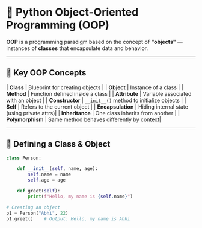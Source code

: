 # 🧱 Python Object-Oriented Programming (OOP)

**OOP** is a programming paradigm based on the concept of **"objects"** — instances of **classes** that encapsulate data and behavior.

---

## 🔹 Key OOP Concepts

| **Class**   | Blueprint for creating objects                |
| **Object**  | Instance of a class                           |
| **Method**  | Function defined inside a class               |
| **Attribute** | Variable associated with an object          |
| **Constructor** | `__init__()` method to initialize objects |
| **Self**    | Refers to the current object                  |
| **Encapsulation** | Hiding internal state (using private attrs)|
| **Inheritance** | One class inherits from another           |
| **Polymorphism** | Same method behaves differently by context|

---

## 🔹 Defining a Class & Object

```python
class Person:

    def __init__(self, name, age):
        self.name = name
        self.age = age

    def greet(self):
        print(f"Hello, my name is {self.name}")

# Creating an object
p1 = Person("Abhi", 22)
p1.greet()    # Output: Hello, my name is Abhi

